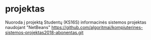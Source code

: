 # projektas
Nuoroda į projektą
Studentų (KS16S) informacinės sistemos projektas naudojant "NetBeans"
https://github.com/algoritmai/kompiuterines-sistemos-projektas2018-abonentas.git
